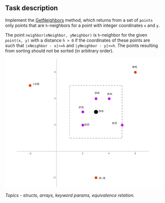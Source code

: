 ## Task description ##

Implement the [GetNeighbors](GetNeighbors/CartesianCoordinates.cs#L16) method, which returns from a set of `points` only points that are `h`-neighbors for a point with integer coordinates `x` and `y`.

The point `neighbor(xNeighbor, yNeighbor)` is `h`-neighbor for the given `point(x, y)` with a distance `h > 0` if the coordinates of these points are such that `|xNeighbor - x|<=h` and `|yNeighbor - y|<=h`. The points resulting from sorting should not be sorted (in arbitrary order).      

![Scheme](ToGetNeighborsMethod.jpg)
      
*Topics - structs, arrays, keyword params, equivalence relation.*
